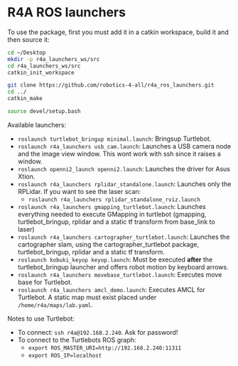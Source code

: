 # R4A ROS launchers


To use the package, first you must add it in a catkin workspace, build it and then source it:

```bash
cd ~/Desktop
mkdir -p r4a_launchers_ws/src
cd r4a_launchers_ws/src
catkin_init_workspace

git clone https://github.com/robotics-4-all/r4a_ros_launchers.git
cd ../
catkin_make

source devel/setup.bash
```

Available launchers:

- ```roslaunch turtlebot_bringup minimal.launch```: Bringsup Turtlebot.
- ```roslaunch r4a_launchers usb_cam.launch```: Launches a USB camera node and the image view window. This wont work with ssh since it raises a window.
- ```roslaunch openni2_launch openni2.launch```: Launches the driver for Asus Xtion.
- ```roslaunch r4a_launchers rplidar_standalone.launch```: Launches only the RPLidar. If you want to see the laser scan:
  - ```roslaunch r4a_launchers rplidar_standalone_rviz.launch```
- ```roslaunch r4a_launchers gmapping_turtlebot.launch```: Launches everything needed to execute GMapping in turtlebot (gmapping, turtlebot_bringup, rplidar and a static tf transform from base_link to laser)
- ```roslaunch r4a_launchers cartographer_turtlebot.launch```: Launches the cartographer slam, using the cartographer_turtlebot package, turtlebot_bringup, rplidar and a static tf transform.
- ```roslaunch kobuki_keyop keyop.launch```: Must be executed __after__ the turtlebot_bringup launcher and offers robot motion by keyboard arrows.
- ```roslaunch r4a_launchers movebase_turtlebot.launch```: Executes move base for Turtlebot.
- ```roslaunch r4a_launchers amcl_demo.launch```: Executes AMCL for Turtlebot. A static map must exist placed under ```/home/r4a/maps/lab.yaml```.

Notes to use Turtlebot:
- To connect: ```ssh r4a@192.168.2.240```. Ask for password!
- To connect to the Turtlebots ROS graph:
  - ```export ROS_MASTER_URI=http://192.168.2.240:11311```
  - ```export ROS_IP=localhost```
